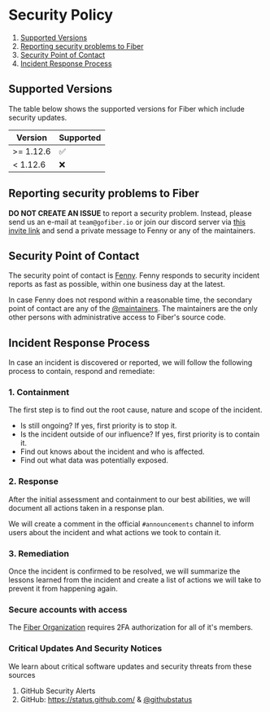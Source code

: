 # Security Policy

1. [Supported Versions](#versions)
2. [Reporting security problems to Fiber](#reporting)
3. [Security Point of Contact](#contact)
4. [Incident Response Process](#process)

<a name="versions"></a>
## Supported Versions

The table below shows the supported versions for Fiber which include security updates.

| Version   | Supported          |
| --------- | ------------------ |
| >= 1.12.6 | :white_check_mark: |
| < 1.12.6  | :x:                |

<a name="reporting"></a>
## Reporting security problems to Fiber

**DO NOT CREATE AN ISSUE** to report a security problem. Instead, please
send us an e-mail at `team@gofiber.io` or join our discord server via
[this invite link](https://discord.gg/bSnH7db) and send a private message
to Fenny or any of the maintainers.

<a name="contact"></a>
## Security Point of Contact

The security point of contact is [Fenny](https://github.com/Fenny). Fenny responds
to security incident reports as fast as possible, within one business day at the
latest.

In case Fenny does not respond within a reasonable time, the secondary point
of contact are any of the [@maintainers](https://github.com/orgs/gofiber/teams/maintainers).
The maintainers are the only other persons with administrative access to Fiber's source code.

<a name="process"></a>
## Incident Response Process

In case an incident is discovered or reported, we will follow the following
process to contain, respond and remediate:

### 1. Containment

The first step is to find out the root cause, nature and scope of the incident.

- Is still ongoing? If yes, first priority is to stop it.
- Is the incident outside of our influence? If yes, first priority is to contain it.
- Find out knows about the incident and who is affected.
- Find out what data was potentially exposed.

### 2. Response

After the initial assessment and containment to our best abilities, we will
document all actions taken in a response plan.

We will create a comment in the official `#announcements` channel to inform users about
the incident and what actions we took to contain it.

### 3. Remediation

Once the incident is confirmed to be resolved, we will summarize the lessons
learned from the incident and create a list of actions we will take to prevent
it from happening again.

### Secure accounts with access

The [Fiber Organization](https://github.com/gofiber) requires 2FA authorization
for all of it's members.

### Critical Updates And Security Notices

We learn about critical software updates and security threats from these sources

1. GitHub Security Alerts
2. GitHub: https://status.github.com/ & [@githubstatus](https://twitter.com/githubstatus)
